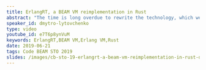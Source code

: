 ```yaml
---
title: ErlangRT, a BEAM VM reimplementation in Rust
abstract: "The time is long overdue to rewrite the technology, which we all use, in a safe and strongly typed language, such as Rust. Started with a small mailing list discussion in September 2017, the implementation is marching towards having a working Erlang shell and running Common Test suites from Erlang OTP source."
speaker_id: dmytro-lytovchenko
type: video
youtube_id: e7T6p8ynVuM
keywords: ErlangRT,BEAM VM,Erlang VM,Rust
date: 2019-06-21
tags: Code BEAM STO 2019
slides: /images/cb-sto-19-erlangrt-a-beam-vm-reimplementation-in-rust-dmytro-lytovchenko-compressed.pdf
---
```


